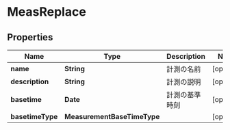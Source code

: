 

# MeasReplace


## Properties

| Name | Type | Description | Notes |
|------------ | ------------- | ------------- | -------------|
|**name** | **String** | 計測の名前 |  [optional] |
|**description** | **String** | 計測の説明 |  [optional] |
|**basetime** | **Date** | 計測の基準時刻 |  [optional] |
|**basetimeType** | **MeasurementBaseTimeType** |  |  [optional] |



